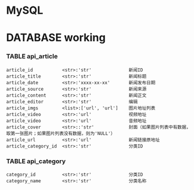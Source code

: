# MySQL
# DATABASE working
### TABLE api_article
    article_id           <str>:'str'              新闻ID
    article_title        <str>:'str'              新闻标题
    article_date         <str>:'xxxx-xx-xx'       新闻发布日期
    article_source       <str>:'str'              新闻来源
    article_content      <str>:'str'              新闻正文
    article_editor       <str>:'str'              编辑
    article_imgs         <list>:['url', 'url']    图片地址列表
    article_video        <str>:'url'              视频地址
    article_video        <str>:'url'              音频地址
    article_cover        <str>::'str'             封面（如果图片列表中有数据，取第一张图片；如果图片列表没有数据，则为'NULL'）
    article_url          <str>:'url'              新闻链接原地址
    article_category_id  <str>:'str'              分类ID
### TABLE api_category
    category_id          <str>:'str'              分类ID
    category_name        <str>:'str'              分类名称
